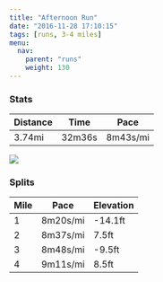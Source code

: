 ```yaml
---
title: "Afternoon Run"
date: "2016-11-28 17:10:15"
tags: [runs, 3-4 miles]
menu:
  nav:
    parent: "runs"
    weight: 130
---
```


### Stats

| Distance | Time | Pace |
|----------|------|------|
|3.74mi|32m36s|8m43s/mi|

<img src='https://maps.googleapis.com/maps/api/staticmap?maptype=roadmap&path=enc:ivjeIjhvLeMgDmC|q@~B~@eAx@`@fFtEjS~InR|DjTnEbFhDb@bOpYvEfStDx[_Hsc@gGiTsK{PiDYsEeGeC}Ik@uJsH{K_EgNaBsNjAgB{A{At@sB^}g@f@sDpD\&key=AIzaSyC1MId7bFpkLXNAaYhBSTb8jLyiSqzbDtM&size=800x800&markers=color:yellow|label:S|53.47189,-2.24918&markers=color:green|label:F|53.4733,-2.24843'>

### Splits

| Mile | Pace | Elevation |
|------|------|-----------|
|1|8m20s/mi|-14.1ft|
|2|8m37s/mi|7.5ft|
|3|8m48s/mi|-9.5ft|
|4|9m11s/mi|8.5ft|
